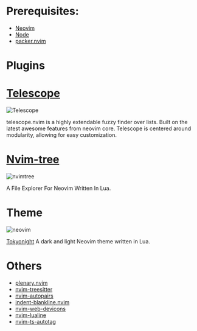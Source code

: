 # Prerequisites: 

- [Neovim](https://github.com/neovim/neovim) 
- [Node](https://github.com/nodejs/node)
- [packer.nvim](https://github.com/wbthomason/packer.nvim)

# Plugins


# [Telescope](https://github.com/nvim-telescope/telescope.nvim)

![Telescope](https://user-images.githubusercontent.com/102697831/187928686-c637fd1e-288e-4486-a3d4-575551f7ed75.png)

telescope.nvim is a highly extendable fuzzy finder over lists. Built on the latest awesome features from neovim core. Telescope is centered around modularity, allowing for easy customization.


# [Nvim-tree](https://github.com/kyazdani42/nvim-tree.lua)

![nvimtree](https://user-images.githubusercontent.com/102697831/187928392-ae677c3a-ea4d-4045-aaeb-432270d8d299.png)

A File Explorer For Neovim Written In Lua.


# Theme 

![neovim](https://user-images.githubusercontent.com/102697831/187928459-868cd551-7a6a-4e23-90f9-8b15ae4efcec.png)

[Tokyonight](https://github.com/folke/tokyonight.nvim) A dark and light Neovim theme written in Lua.


# Others

- [plenary.nvim](https://github.com/nvim-lua/plenary.nvim)
- [nvim-treesitter](https://github.com/nvim-treesitter/nvim-treesitter)
- [nvim-autopairs](https://github.com/windwp/nvim-autopairs)
- [indent-blankline.nvim](https://github.com/lukas-reineke/indent-blankline.nvim)
- [nvim-web-devicons](https://github.com/kyazdani42/nvim-web-devicons)
- [nvim-lualine](https://github.com/nvim-lualine/lualine.nvim)
- [nvim-ts-autotag](https://github.com/windwp/nvim-ts-autotag)
